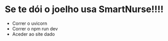 # Se te dói o joelho usa SmartNurse!!!!

- Correr o uvicorn
- Correr o npm run dev
- Aceder ao site dado

